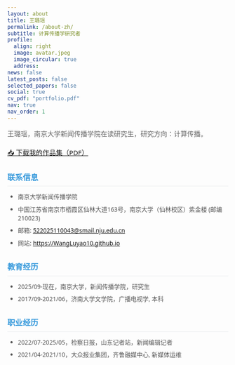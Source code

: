 ```yaml
---
layout: about
title: 王璐瑶
permalink: /about-zh/
subtitle: 计算传播学研究者
profile:
  align: right
  image: avatar.jpeg
  image_circular: true
  address:
news: false
latest_posts: false
selected_papers: false
social: true
cv_pdf: "portfolio.pdf"
nav: true
nav_order: 1
---
```


<style>
/* 整体页面样式 */
body {
    font-family: "Microsoft YaHei", "PingFang SC", "Segoe UI", sans-serif !important;
    line-height: 1.7 !important;
    color: #333 !important;
}

/* 主标题 */
h1 {
    font-size: 1.4rem !important;
    font-weight: 600 !important;
    color: #2c3e50 !important;
    text-align: center !important;
    margin: 1rem 0 0.3rem 0 !important;
}

/* 描述段落 */
p {
    font-size: 0.95rem !important;
    line-height: 1.6 !important;
    color: #666 !important;
    margin-bottom: 1.2rem !important;
}

/* 二级标题 */
h2 {
    font-size: 1.1rem !important;
    font-weight: 600 !important;
    color: #3498db !important;
    border-bottom: 1px solid #eaecef !important;
    padding-bottom: 0.3rem !important;
    margin: 1.8rem 0 0.8rem 0 !important;
}

/* 列表 */
ul {
    padding-left: 1.5rem !important;
    margin-bottom: 1.5rem !important;
}

/* 列表项 */
li {
    font-size: 0.85rem !important;
    line-height: 1.5 !important;
    margin-bottom: 0.5rem !important;
    color: #555 !important;
}
</style>

王璐瑶，南京大学新闻传播学院在读研究生，研究方向：计算传播。 

[📥 下载我的作品集（PDF）](/assets/pdf/portfolio.pdf)

## 联系信息
- 南京大学新闻传播学院
- 中国江苏省南京市栖霞区仙林大道163号，南京大学（仙林校区）紫金楼 (邮编210023)
- 邮箱: 522025110043@smail.nju.edu.cn
- 网站: https://WangLuyao10.github.io

## 教育经历
- 2025/09-现在，南京大学，新闻传播学院，研究生
- 2017/09-2021/06，济南大学文学院，广播电视学, 本科

## 职业经历
- 2022/07-2025/05，检察日报，山东记者站，新闻编辑记者
- 2021/04-2021/10，大众报业集团，齐鲁融媒中心, 新媒体运维
